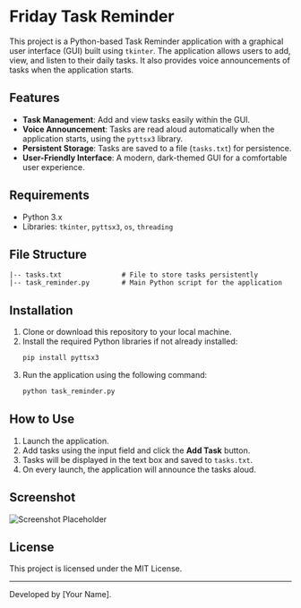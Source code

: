 
# Friday Task Reminder

This project is a Python-based Task Reminder application with a graphical user interface (GUI) built using `tkinter`. 
The application allows users to add, view, and listen to their daily tasks. It also provides voice announcements of tasks when the application starts.

## Features

- **Task Management**: Add and view tasks easily within the GUI.
- **Voice Announcement**: Tasks are read aloud automatically when the application starts, using the `pyttsx3` library.
- **Persistent Storage**: Tasks are saved to a file (`tasks.txt`) for persistence.
- **User-Friendly Interface**: A modern, dark-themed GUI for a comfortable user experience.

## Requirements

- Python 3.x
- Libraries: `tkinter`, `pyttsx3`, `os`, `threading`

## File Structure

```
|-- tasks.txt               # File to store tasks persistently
|-- task_reminder.py        # Main Python script for the application
```

## Installation

1. Clone or download this repository to your local machine.
2. Install the required Python libraries if not already installed:
    ```bash
    pip install pyttsx3
    ```
3. Run the application using the following command:
    ```bash
    python task_reminder.py
    ```

## How to Use

1. Launch the application.
2. Add tasks using the input field and click the **Add Task** button.
3. Tasks will be displayed in the text box and saved to `tasks.txt`.
4. On every launch, the application will announce the tasks aloud.

## Screenshot

![Screenshot Placeholder](screenshot.png)

## License

This project is licensed under the MIT License.

---
Developed by [Your Name].
